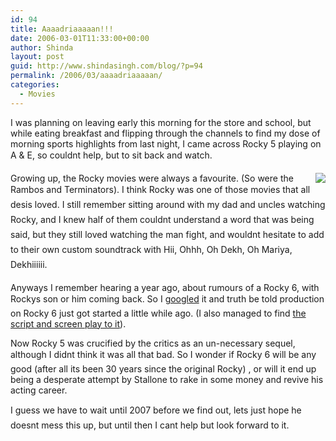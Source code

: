 ```yaml
---
id: 94
title: Aaaadriaaaaan!!!
date: 2006-03-01T11:33:00+00:00
author: Shinda
layout: post
guid: http://www.shindasingh.com/blog/?p=94
permalink: /2006/03/aaaadriaaaaan/
categories:
  - Movies
---
```

I was planning on leaving early this morning for the store and school, but while eating breakfast and flipping through the channels to find my dose of morning sports highlights from last night, I came across Rocky 5 playing on A & E, so couldnt help, but to sit back and watch.

[<img border="0" align="right" src="http://www.shindasingh.com/blog/uploaded_images/Rocky-782732.jpg" />](http://www.shindasingh.com/blog/uploaded_images/Rocky-791695.jpg)Growing up, the Rocky movies were always a favourite. (So were the Rambos and Terminators). I think Rocky was one of those movies that all desis loved. I still remember sitting around with my dad and uncles watching Rocky, and I knew half of them couldnt understand a word that was being said, but they still loved watching the man fight, and wouldnt hesitate to add to their own custom soundtrack with Hii, Ohhh, Oh Dekh, Oh Mariya, Dekhiiiiii.

Anyways I remember hearing a year ago, about rumours of a Rocky 6, with Rockys son or him coming back. So I [googled](http://www.google.ca/search?hl=en&q=Rocky+6&btnG=Google+Search&meta=) it and truth be told production on Rocky 6 just got started a little while ago. (I also managed to find [the script and screen play to it](http://www.joblo.com/index.php?id=6783)).

Now Rocky 5 was crucified by the critics as an un-necessary sequel, although I didnt think it was all that bad. So I wonder if Rocky 6 will be any good (after all its been 30 years since the original Rocky) , or will it end up being a desperate attempt by Stallone to rake in some money and revive his acting career.

I guess we have to wait until 2007 before we find out, lets just hope he doesnt mess this up, but until then I cant help but look forward to it.